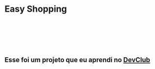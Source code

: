 <h1>Easy Shopping<h1/>
<br>
<br>
<h2>Esse foi um projeto que eu aprendi no <a href="https://rodolfomori.com.br/devclub">DevClub<a/> <h2/>
  
